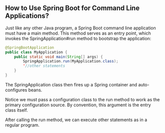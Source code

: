 ## How to Use Spring Boot for Command Line Applications?

Just like any other Java program, a Spring Boot command line application must have a main method. This method serves as an entry point, which invokes the SpringApplication#run method to bootstrap the application:

```java
@SpringBootApplication
public class MyApplication {
    public static void main(String[] args) {
        SpringApplication.run(MyApplication.class);
        '//other statements
    }
}
```

The SpringApplication class then fires up a Spring container and auto-configures beans.

Notice we must pass a configuration class to the run method to work as the primary configuration source. By convention, this argument is the entry class itself.

After calling the run method, we can execute other statements as in a regular program.

